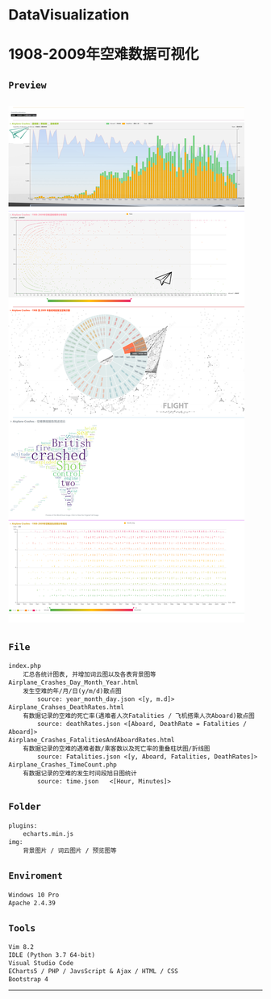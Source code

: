 # DataVisualization
1908-2009年空难数据可视化
=====
`Preview`
-----
![](https://github.com/mwqkx/DataVisualizationCourseDesign/raw/master/img/localhost_datavisualizationcoursedesign_.png)
-----
`File`
-----
    index.php
        汇总各统计图表, 并增加词云图以及各表背景图等
    Airplane_Crashes_Day_Month_Year.html
        发生空难的年/月/日(y/m/d)散点图
            source: year_month_day.json <[y, m.d]>
    Airplane_Crahses_DeathRates.html
        有数据记录的空难的死亡率(遇难者人次Fatalities / 飞机搭乘人次Aboard)散点图
            source: deathRates.json <[Aboard, DeathRate = Fatalities / Aboard]>
    Airplane_Crashes_FatalitiesAndAboardRates.html
        有数据记录的空难的遇难者数/乘客数以及死亡率的重叠柱状图/折线图
            source: Fatalities.json <[y, Aboard, Fatalities, DeathRates]>
    Airplane_Crashes_TimeCount.php
        有数据记录的空难的发生时间段旭日图统计
            source: time.json   <[Hour, Minutes]>
`Folder`
-----
    plugins:
        echarts.min.js
    img:
        背景图片 / 词云图片 / 预览图等
`Enviroment`
-----
    Windows 10 Pro
    Apache 2.4.39
`Tools`
-----
    Vim 8.2
    IDLE (Python 3.7 64-bit)
    Visual Studio Code
    ECharts5 / PHP / JavsScript & Ajax / HTML / CSS
    Bootstrap 4
-----